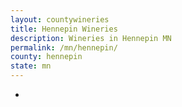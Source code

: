 ```yaml
---
layout: countywineries
title: Hennepin Wineries
description: Wineries in Hennepin MN
permalink: /mn/hennepin/
county: hennepin
state: mn
---
```

-
